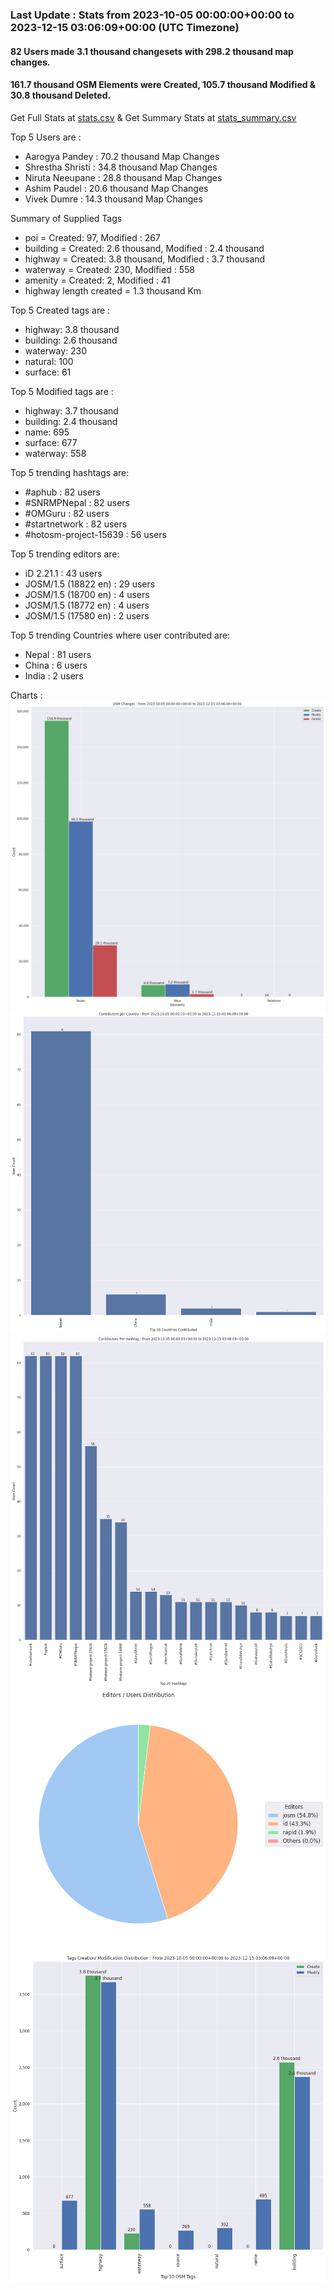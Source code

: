 ### Last Update : Stats from 2023-10-05 00:00:00+00:00 to 2023-12-15 03:06:09+00:00 (UTC Timezone)

#### 82 Users made 3.1 thousand changesets with 298.2 thousand map changes.
#### 161.7 thousand OSM Elements were Created, 105.7 thousand Modified & 30.8 thousand Deleted.
Get Full Stats at [stats.csv](/stats/SNRMPNepal/Every2days/stats.csv)
 & Get Summary Stats at [stats_summary.csv](/stats/SNRMPNepal/Every2days/stats_summary.csv)

Top 5 Users are : 
- Aarogya Pandey : 70.2 thousand Map Changes
- Shrestha Shristi : 34.8 thousand Map Changes
- Niruta Neeupane : 28.8 thousand Map Changes
- Ashim Paudel : 20.6 thousand Map Changes
- Vivek Dumre : 14.3 thousand Map Changes

Summary of Supplied Tags
- poi = Created: 97, Modified : 267
- building = Created: 2.6 thousand, Modified : 2.4 thousand
- highway = Created: 3.8 thousand, Modified : 3.7 thousand
- waterway = Created: 230, Modified : 558
- amenity = Created: 2, Modified : 41
- highway length created = 1.3 thousand Km


Top 5 Created tags are :
- highway: 3.8 thousand
- building: 2.6 thousand
- waterway: 230
- natural: 100
- surface: 61


Top 5 Modified tags are :
- highway: 3.7 thousand
- building: 2.4 thousand
- name: 695
- surface: 677
- waterway: 558


Top 5 trending hashtags are:
- #aphub : 82 users
- #SNRMPNepal : 82 users
- #OMGuru : 82 users
- #startnetwork : 82 users
- #hotosm-project-15639 : 56 users


Top 5 trending editors are:
- iD 2.21.1 : 43 users
- JOSM/1.5 (18822 en) : 29 users
- JOSM/1.5 (18700 en) : 4 users
- JOSM/1.5 (18772 en) : 4 users
- JOSM/1.5 (17580 en) : 2 users


Top 5 trending Countries where user contributed are:
- Nepal : 81 users
- China : 6 users
- India : 2 users


 Charts : 
![Alt text](./stats_osm_changes.png) 
![Alt text](./stats_users_per_country.png) 
![Alt text](./stats_users_per_hashtag.png) 
![Alt text](./stats_editors_pie_chart.png) 
![Alt text](./stats_tags.png) 
